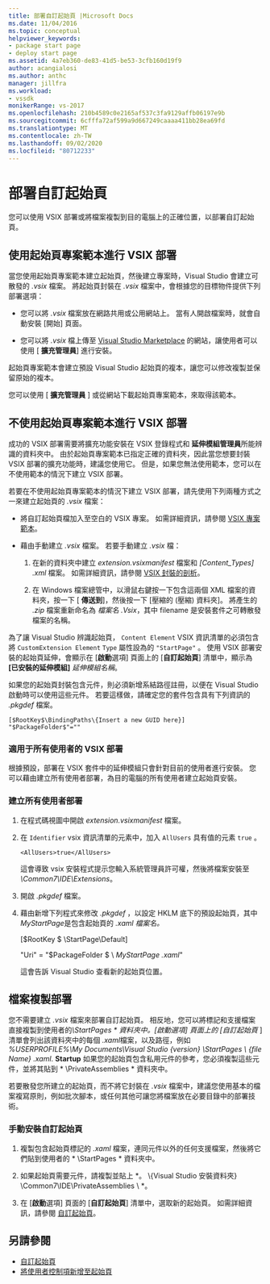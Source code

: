 ```yaml
---
title: 部署自訂起始頁 |Microsoft Docs
ms.date: 11/04/2016
ms.topic: conceptual
helpviewer_keywords:
- package start page
- deploy start page
ms.assetid: 4a7eb360-de83-41d5-be53-3cfb160d19f9
author: acangialosi
ms.author: anthc
manager: jillfra
ms.workload:
- vssdk
monikerRange: vs-2017
ms.openlocfilehash: 210b4589c0e2165af537c3fa9129affb06197e9b
ms.sourcegitcommit: 6cfffa72af599a9d667249caaaa411bb28ea69fd
ms.translationtype: MT
ms.contentlocale: zh-TW
ms.lasthandoff: 09/02/2020
ms.locfileid: "80712233"
---
```

# <a name="deploy-custom-start-pages"></a>部署自訂起始頁

您可以使用 VSIX 部署或將檔案複製到目的電腦上的正確位置，以部署自訂起始頁。

## <a name="vsix-deployment-by-using-the-start-page-project-template"></a>使用起始頁專案範本進行 VSIX 部署

當您使用起始頁專案範本建立起始頁，然後建立專案時，Visual Studio 會建立可散發的 *.vsix* 檔案。 將起始頁封裝在 *.vsix* 檔案中，會根據您的目標物件提供下列部署選項：

- 您可以將 *.vsix* 檔案放在網路共用或公用網站上。 當有人開啟檔案時，就會自動安裝 [開始] 頁面。

- 您可以將 *.vsix* 檔上傳至 [Visual Studio Marketplace](https://marketplace.visualstudio.com/) 的網站，讓使用者可以使用 [ **擴充管理員**] 進行安裝。

起始頁專案範本會建立預設 Visual Studio 起始頁的複本，讓您可以修改複製並保留原始的複本。

您可以使用 [ **擴充管理員** ] 或從網站下載起始頁專案範本，來取得該範本。

## <a name="vsix-deployment-without-using-the-start-page-project-template"></a>不使用起始頁專案範本進行 VSIX 部署
 成功的 VSIX 部署需要將擴充功能安裝在 VSIX 登錄程式和 **延伸模組管理員**所能辨識的資料夾中。 由於起始頁專案範本已指定正確的資料夾，因此當您想要封裝 VSIX 部署的擴充功能時，建議您使用它。 但是，如果您無法使用範本，您可以在不使用範本的情況下建立 VSIX 部署。

 若要在不使用起始頁專案範本的情況下建立 VSIX 部署，請先使用下列兩種方式之一來建立起始頁的 *.vsix* 檔案：

- 將自訂起始頁檔加入至空白的 VSIX 專案。 如需詳細資訊，請參閱 [VSIX 專案範本](../extensibility/vsix-project-template.md)。

- 藉由手動建立 *.vsix* 檔案。 若要手動建立 *.vsix* 檔：

   1. 在新的資料夾中建立 *extension.vsixmanifest* 檔案和 *[Content_Types] .xml* 檔案。 如需詳細資訊，請參閱 [VSIX 封裝的剖析](../extensibility/anatomy-of-a-vsix-package.md)。

   2. 在 Windows 檔案總管中，以滑鼠右鍵按一下包含這兩個 XML 檔案的資料夾，按一下 [ **傳送到**]，然後按一下 [壓縮的 (壓縮) 資料夾]。 將產生的 *.zip* 檔案重新命名為 *檔案名 .Vsix*，其中 filename 是安裝套件之可轉散發檔案的名稱。

為了讓 Visual Studio 辨識起始頁， `Content Element` VSIX 資訊清單的必須包含將 `CustomExtension Element` `Type` 屬性設為的 `"StartPage"` 。 使用 VSIX 部署安裝的起始頁延伸，會顯示在 [**啟動**選項] 頁面上的 [**自訂起始頁**] 清單中，顯示為 **[已安裝的延伸模組]** *延伸模組名稱*。

如果您的起始頁封裝包含元件，則必須新增系結路徑註冊，以便在 Visual Studio 啟動時可以使用這些元件。 若要這樣做，請確定您的套件包含具有下列資訊的 *.pkgdef* 檔案。

```
[$RootKey$\BindingPaths\{Insert a new GUID here}]
"$PackageFolder$"=""
```

### <a name="vsix-deployment-for-all-users"></a>適用于所有使用者的 VSIX 部署
 根據預設，部署在 VSIX 套件中的延伸模組只會針對目前的使用者進行安裝。 您可以藉由建立所有使用者部署，為目的電腦的所有使用者建立起始頁安裝。

### <a name="to-create-an-all-users-deployment"></a>建立所有使用者部署

1. 在程式碼視圖中開啟 *extension.vsixmanifest* 檔案。

2. 在 `Identifier` vsix 資訊清單的元素中，加入 `AllUsers` 具有值的元素 `true` 。

    ```
    <AllUsers>true</AllUsers>
    ```

     這會導致 vsix 安裝程式提示您輸入系統管理員許可權，然後將檔案安裝至 *\Common7\IDE\Extensions*。

3. 開啟 *.pkgdef* 檔案。

4. 藉由新增下列程式來修改 *.pkgdef* ，以設定 HKLM 底下的預設起始頁，其中*MyStartPage*是包含起始頁的 *.xaml 檔案名。*

     [$RootKey $ \StartPage\Default]

     "Uri" = "$PackageFolder $ \\ *MyStartPage .xaml*"

     這會告訴 Visual Studio 查看新的起始頁位置。

## <a name="file-copy-deployment"></a>檔案複製部署
 您不需要建立 *.vsix* 檔案來部署自訂起始頁。 相反地，您可以將標記和支援檔案直接複製到使用者的<em>\StartPages \* 資料夾中。[啟動選項] 頁面上的 [*自訂起始頁</em>* ] 清單會列出該資料夾中的每個 *.xaml*檔案，以及路徑，例如 *%USERPROFILE%\My Documents\Visual Studio {version} \StartPages \\ {file Name} .xaml*. **Startup** 如果您的起始頁包含私用元件的參考，您必須複製這些元件，並將其貼到 * \PrivateAssemblies \* 資料夾中。

 若要散發您所建立的起始頁，而不將它封裝在 *.vsix* 檔案中，建議您使用基本的檔案複寫原則，例如批次腳本，或任何其他可讓您將檔案放在必要目錄中的部署技術。

### <a name="to-manually-install-a-custom-start-page"></a>手動安裝自訂起始頁

1. 複製包含起始頁標記的 *.xaml* 檔案，連同元件以外的任何支援檔案，然後將它們貼到使用者的 * \StartPages \* 資料夾中。

2. 如果起始頁需要元件，請複製並貼上 *。 \\{Visual Studio 安裝資料夾} \Common7\IDE\PrivateAssemblies \\ *。

3. 在 [**啟動**選項] 頁面的 [**自訂起始頁**] 清單中，選取新的起始頁。 如需詳細資訊，請參閱 [自訂起始頁](../ide/customizing-the-start-page-for-visual-studio.md)。

## <a name="see-also"></a>另請參閱

- [自訂起始頁](../ide/customizing-the-start-page-for-visual-studio.md)
- [將使用者控制項新增至起始頁](../extensibility/adding-user-control-to-the-start-page.md)
